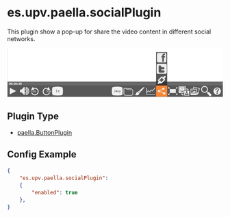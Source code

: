 ---
---

# es.upv.paella.socialPlugin

This plugin show a pop-up for share the video content in different social networks.

![](images/socialPlugin.jpg)

## Plugin Type

- [paella.ButtonPlugin](../developer/plugin_types.md)

## Config Example

```json
{
	"es.upv.paella.socialPlugin": 
	{
		"enabled": true
	},
}
```
